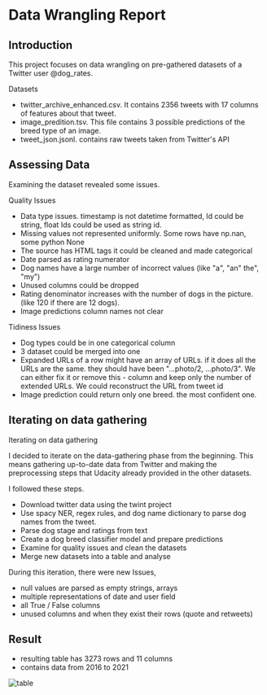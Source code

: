 # Data Wrangling Report

## Introduction

This project focuses on data wrangling on pre-gathered datasets of a Twitter user @dog_rates.

Datasets
- twitter_archive_enhanced.csv. It contains 2356 tweets with 17 columns of features about that tweet.
- image_predition.tsv. This file contains 3 possible predictions of the breed type of an image. 
- tweet_json.jsonl. contains raw tweets taken from Twitter's API

## Assessing Data
Examining the dataset revealed some issues.

Quality Issues
- Data type issues. timestamp is not datetime formatted, Id could be string, float Ids could be used as string id.
- Missing values not represented uniformly. Some rows have np.nan, some python None
- The source has HTML tags it could be cleaned and made categorical
- Date parsed as rating numerator
- Dog names have a large number of incorrect values (like "a", "an" the", "my")
- Unused columns could be dropped
- Rating denominator increases with the number of dogs in the picture. (like 120 if there are 12 dogs). 
- Image predictions column names not clear


Tidiness Issues
- Dog types could be in one categorical column 
- 3 dataset could be merged into one
- Expanded URLs of a row might have an array of URLs. if it does all the URLs are the same. they should have been "...photo/2, ...photo/3". We can either fix it or remove this - column and keep only the number of extended URLs. We could reconstruct the URL from tweet id
- Image prediction could return only one breed. the most confident one.

## Iterating on data gathering

Iterating on data gathering

I decided to iterate on the data-gathering phase from the beginning. This means gathering up-to-date data from Twitter and making the preprocessing steps that Udacity already provided in the other datasets.

I followed these steps.
- Download twitter data using the twint project
- Use spacy NER, regex rules, and dog name dictionary to parse dog names from the tweet.
- Parse dog stage and ratings from text
- Create a dog breed classifier model and prepare predictions
- Examine for quality issues and clean the datasets
- Merge new datasets into a table and analyse

During this iteration, there were new Issues,

- null values are parsed as empty strings, arrays
- multiple representations of date and user field
- all True / False columns
- unused columns and when they exist their rows (quote and retweets)

## Result

- resulting table has 3273 rows and 11 columns
- contains data from 2016 to 2021

![table](images/result_table.png)